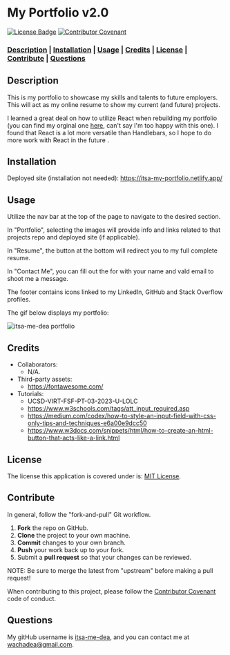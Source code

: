 # My Portfolio v2.0

[![License Badge](https://img.shields.io/badge/license-MIT%20License-green?style=for-the-badge&logo=appveyor)](https://mit-license.org/)
[![Contributor Covenant](https://img.shields.io/badge/Contributor%20Covenant-2.1-4baaaa.svg?style=for-the-badge&logo=appveyor)](https://www.contributor-covenant.org/version/2/1/code_of_conduct/)

### **[Description](#description) | [Installation](#installation) | [Usage](#usage) | [Credits](#credits) | [License](#license) | [Contribute](#contribute) | [Questions](#questions)**

## Description

This is my portfolio to showcase my skills and talents to future employers. This will act as my online resume to show my current (and future) projects. 

I learned a great deal on how to utilize React when rebuilding my portfolio (you can find my orginal one [here](https://itsa-me-dea.github.io/02-Challenge-myPortfolio/), can't say I'm too happy with this one). I found that React is a lot more versatile than Handlebars, so I hope to do more work with React in the future .

## Installation

Deployed site (installation not needed): https://itsa-my-portfolio.netlify.app/

## Usage

Utilize the nav bar at the top of the page to navigate to the desired section.

In "Portfolio", selecting the images will provide info and links related to that projects repo and deployed site (if applicable).

In "Resume", the button at the bottom will redirect you to my full complete resume.

In "Contact Me", you can fill out the for with your name and vald email to shoot me a message.

The footer contains icons linked to my LinkedIn, GitHub and Stack Overflow profiles.

The gif below displays my portfolio:  

<img src="./Assets/myPortfolio.gif" alt="itsa-me-dea portfolio" style="display: block; width: auto; height: auto; margin-right: auto; margin-left: auto; margin-bottom: 15px;">

## Credits

- Collaborators: 
  - N/A.
- Third-party assets: 
  - https://fontawesome.com/
- Tutorials: 
  - UCSD-VIRT-FSF-PT-03-2023-U-LOLC
  - https://www.w3schools.com/tags/att_input_required.asp
  - https://medium.com/codex/how-to-style-an-input-field-with-css-only-tips-and-techniques-e6a00e9dcc50
  - https://www.w3docs.com/snippets/html/how-to-create-an-html-button-that-acts-like-a-link.html

## License

 The license this application is covered under is: [MIT License](https://mit-license.org/).

## Contribute

In general, follow the "fork-and-pull" Git workflow.

  1. **Fork** the repo on GitHub.
  2. **Clone** the project to your own machine.
  3. **Commit** changes to your own branch.
  4. **Push** your work back up to your fork.
  5. Submit a **pull request** so that your changes can be reviewed.
    
  NOTE: Be sure to merge the latest from "upstream" before making a pull request!
  
  When contributing to this project, please follow the [Contributor Covenant](https://www.contributor-covenant.org/version/2/1/code_of_conduct/) code of conduct.

## Questions

My gitHub username is [itsa-me-dea](https://github.com/itsa-me-dea), and you can contact me at wachadea@gmail.com.

